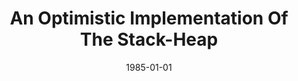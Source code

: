 ---
title: "An Optimistic Implementation Of The Stack-Heap"
date: 1985-01-01
venue: ""
paperurl: https://doi.org/10.1016/0164-1212(85)90020-2
authors: "Jean R S Blair, Phil Kearns and Mary Lou Soffa"
awards: ""
---
